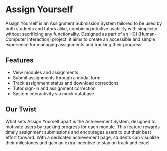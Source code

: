 # Assign Yourself

Assign Yourself is an Assignment Submission System tailored to be used by both students and tutors alike, combining intuitive usability with simplicity without sacrificing any functionality. Designed as part of an HCI (Human-Computer Interaction) project, it aims to create an accessible and simple experience for managing assignments and tracking their progress.

## Features

- View modules and assignments
- Submit assignments through a modal form
- Track assignment status and download corrections
- Tutor sign-in and assignment correction
- System Interactivity via mock database

## Our Twist

What sets Assign Yourself apart is the Achievement System, designed to motivate users by tracking progress for each module. This feature rewards timely assignment submissions and encourages users to put their best effort forward. With a dedicated achievement page, students can visualize their milestones and gain an extra incentive to stay on track and excel.
